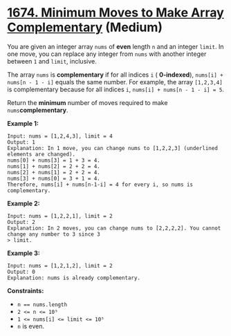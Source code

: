 # [1674. Minimum Moves to Make Array Complementary][link] (Medium)

[link]: https://leetcode.com/problems/minimum-moves-to-make-array-complementary/

You are given an integer array `nums` of **even** length `n` and an integer `limit`. In one move,
you can replace any integer from `nums` with another integer between `1` and `limit`, inclusive.

The array `nums` is **complementary** if for all indices `i` ( **0-indexed**), `nums[i] + nums[n - 1 -
i]` equals the same number. For example, the array `[1,2,3,4]` is complementary because for all
indices `i`, `nums[i] + nums[n - 1 - i] = 5`.

Return the **minimum** number of moves required to make  `nums`**complementary**.

**Example 1:**

```
Input: nums = [1,2,4,3], limit = 4
Output: 1
Explanation: In 1 move, you can change nums to [1,2,2,3] (underlined elements are changed).
nums[0] + nums[3] = 1 + 3 = 4.
nums[1] + nums[2] = 2 + 2 = 4.
nums[2] + nums[1] = 2 + 2 = 4.
nums[3] + nums[0] = 3 + 1 = 4.
Therefore, nums[i] + nums[n-1-i] = 4 for every i, so nums is complementary.
```

**Example 2:**

```
Input: nums = [1,2,2,1], limit = 2
Output: 2
Explanation: In 2 moves, you can change nums to [2,2,2,2]. You cannot change any number to 3 since 3
> limit.
```

**Example 3:**

```
Input: nums = [1,2,1,2], limit = 2
Output: 0
Explanation: nums is already complementary.
```

**Constraints:**

- `n == nums.length`
- `2 <= n <= 10⁵`
- `1 <= nums[i] <= limit <= 10⁵`
- `n` is even.
